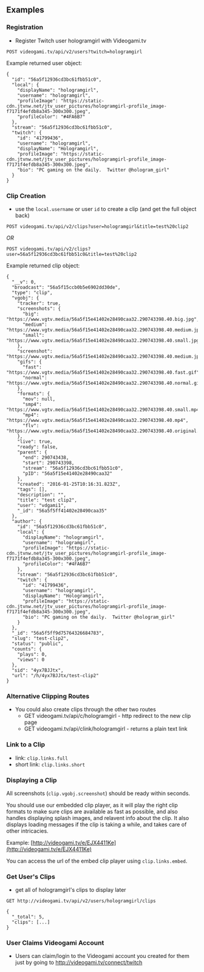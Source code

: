 ## Examples


### Registration
- Register Twitch user hologramgirl with Videogami.tv

`POST videogami.tv/api/v2/users?twitch=hologramgirl`

Example returned user object:
```
{
  "id": "56a5f12936cd3bc61fbb51c0",
  "local": {
    "displayName": "hologramgirl",
    "username": "hologramgirl",
    "profileImage": "https://static-cdn.jtvnw.net/jtv_user_pictures/hologramgirl-profile_image-f7171f4efdb8a345-300x300.jpeg",
    "profileColor": "#4FA6B7"
  },
  "stream": "56a5f12936cd3bc61fbb51c0",
  "twitch": {
    "id": "41799436",
    "username": "hologramgirl",
    "displayName": "Hologramgirl",
    "profileImage": "https://static-cdn.jtvnw.net/jtv_user_pictures/hologramgirl-profile_image-f7171f4efdb8a345-300x300.jpeg",
    "bio": "PC gaming on the daily.  Twitter @hologram_girl"
  }
}
```

### Clip Creation

- use the `local.username` or user `id` to create a clip (and get the full object back)

`POST videogami.tv/api/v2/clips?user=hologramgirl&title=test%20clip2`

*OR*

`POST videogami.tv/api/v2/clips?user=56a5f12936cd3bc61fbb51c0&title=test%20clip2`

Example returned clip object:
```
{
  "__v": 0,
  "broadcast": "56a5f15ccb0b5e6902dd30de",
  "type": "clip",
  "vgobj": {
    "tracker": true,
    "screenshots": {
      "big": "https://www.vgtv.media/56a5f15e41402e28490caa32.290743398.40.big.jpg",
      "medium": "https://www.vgtv.media/56a5f15e41402e28490caa32.290743398.40.medium.jpg",
      "small": "https://www.vgtv.media/56a5f15e41402e28490caa32.290743398.40.small.jpg"
    },
    "screenshot": "https://www.vgtv.media/56a5f15e41402e28490caa32.290743398.40.medium.jpg",
    "gifs": {
      "fast": "https://www.vgtv.media/56a5f15e41402e28490caa32.290743398.40.fast.gif",
      "normal": "https://www.vgtv.media/56a5f15e41402e28490caa32.290743398.40.normal.gif"
    },
    "formats": {
      "mov": null,
      "smp4": "https://www.vgtv.media/56a5f15e41402e28490caa32.290743398.40.small.mp4",
      "mp4": "https://www.vgtv.media/56a5f15e41402e28490caa32.290743398.40.mp4",
      "flv": "https://www.vgtv.media/56a5f15e41402e28490caa32.290743398.40.original.mp4"
    },
    "live": true,
    "ready": false,
    "parent": {
      "end": 290743438,
      "start": 290743398,
      "stream": "56a5f12936cd3bc61fbb51c0",
      "pID": "56a5f15e41402e28490caa32"
    },
    "created": "2016-01-25T10:16:31.823Z",
    "tags": [],
    "description": "",
    "title": "test clip2",
    "user": "vdgami1",
    "_id": "56a5f5ff41402e28490caa35"
  },
  "author": {
    "id": "56a5f12936cd3bc61fbb51c0",
    "local": {
      "displayName": "hologramgirl",
      "username": "hologramgirl",
      "profileImage": "https://static-cdn.jtvnw.net/jtv_user_pictures/hologramgirl-profile_image-f7171f4efdb8a345-300x300.jpeg",
      "profileColor": "#4FA6B7"
    },
    "stream": "56a5f12936cd3bc61fbb51c0",
    "twitch": {
      "id": "41799436",
      "username": "hologramgirl",
      "displayName": "Hologramgirl",
      "profileImage": "https://static-cdn.jtvnw.net/jtv_user_pictures/hologramgirl-profile_image-f7171f4efdb8a345-300x300.jpeg",
      "bio": "PC gaming on the daily.  Twitter @hologram_girl"
    }
  },
  "_id": "56a5f5ff9d75764326684783",
  "slug": "test-clip2",
  "status": "public",
  "counts": {
    "plays": 0,
    "views": 0
  },
  "sid": "4yx7BJJtx",
  "url": "/h/4yx7BJJtx/test-clip2"
}
```

### Alternative Clipping Routes

-  You could also create clips through the other two routes
    - GET videogami.tv/api/c/hologramgirl - http redirect to the new clip page
    - GET videogami.tv/api/clink/hologramgirl - returns a plain text link

### Link to a Clip
- link: `clip.links.full`
- short link: `clip.links.short`

### Displaying a Clip
All screenshots (`clip.vgobj.screenshot`) should be ready within seconds.

You should use our embedded clip player, as it will play the right clip 
formats to make sure clips are available as fast as possible, and also handles
displaying splash images, and relavent info about the clip. It also displays
loading messages if the clip is taking a while, and takes care of other 
intricacies.

Example: [http://videogami.tv/e/EJX4411Ke](http://videogami.tv/e/EJX4411Ke)

You can access the url of the embed clip player using `clip.links.embed`.

### Get User's Clips

- get all of hologramgirl's clips to display later

`GET http://videogami.tv/api/v2/users/hologramgirl/clips`

```
{
  "_total": 5,
  "clips": [...]
}
```


### User Claims Videogami Account

- Users can claim/login to the Videogami account you created for them just by going to http://videogami.tv/connect/twitch

